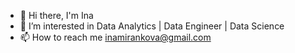 - 👋 Hi there, I'm Ina
- 👀 I’m interested in Data Analytics | Data Engineer | Data Science 
- 📫 How to reach me inamirankova@gmail.com


<!---
inmira/inmira is a ✨ special ✨ repository because its `README.md` (this file) appears on your GitHub profile.
You can click the Preview link to take a look at your changes.
--->
